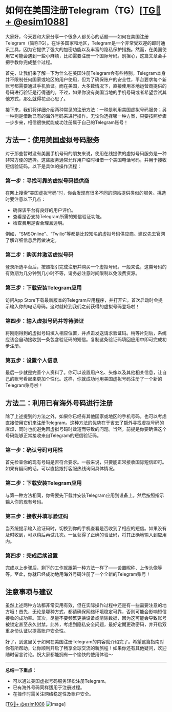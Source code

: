 # 如何在美国注册Telegram（TG）[[TG💪+ @esim1088](https://t.me/s/esim1088)]

大家好，今天要和大家分享一个很多人都关心的话题——如何在美国注册Telegram（简称TG）。在许多国家和地区，Telegram是一个非常受欢迎的即时通讯工具，因为它提供了强大的加密功能以及丰富的隐私保护措施。然而，在美国使用它可能会遇到一些小麻烦，比如需要注册一个国际号码。别担心，这篇文章会手把手教你完成整个过程。

首先，让我们来了解一下为什么在美国注册Telegram会有些特别。Telegram本身并不限制任何国家或地区的用户使用，但为了确保账户的安全性，平台要求每个新账号都需要通过手机验证。而在美国，大多数情况下，直接使用本地运营商提供的号码进行验证是行得通的。不过，如果你没有美国当地的手机号码或者希望尝试其他方式，那么就得花点心思了。

接下来，我们将详细介绍两种常见的注册方法：一种是利用美国虚拟号码服务；另一种则是借助已有的海外号码来进行操作。无论你选择哪一种方案，只要按照步骤一步步来，相信很快就能成功注册属于自己的Telegram账号！

## 方法一：使用美国虚拟号码服务

对于那些暂时没有美国手机号码的朋友来说，使用在线提供的虚拟号码服务是一种非常方便的选择。这些服务通常允许用户临时租借一个美国电话号码，并用于接收短信验证码。以下是具体的操作流程：

### 第一步：寻找可靠的虚拟号码提供商

在网上搜索“美国虚拟号码”时，你会发现有很多不同的网站提供类似的服务。挑选时要注意以下几点：
- 确保该平台有良好的用户评价。
- 查看是否支持Telegram所需的短信验证功能。
- 检查费用是否合理且透明。

例如，“SMSOnline”、“Twilio”等都是比较知名的虚拟号码供应商。建议先去官网了解详细信息后再做决定。

### 第二步：购买并激活虚拟号码

登录所选平台后，按照指引完成注册并购买一个虚拟号码。一般来说，这类号码的有效期为几分钟到几小时不等，请务必注意时间限制以免浪费资源。

### 第三步：下载安装Telegram应用

访问App Store下载最新版本的Telegram应用程序，并打开它。首次启动时会提示输入你的电话号码。这时就轮到我们之前获得的虚拟号码登场啦！

### 第四步：输入虚拟号码并等待验证

将刚刚得到的虚拟号码填入相应位置，并点击发送请求验证码。稍等片刻后，系统应该会自动接收到一条包含验证码的短信。复制这条验证码填回应用中即可完成初步注册。

### 第五步：设置个人信息

最后一步就是完善个人资料了。你可以设置用户名、头像以及其他相关信息，让自己的账号看起来更加个性化。这样，你就成功地用美国虚拟号码注册了一个新的Telegram账号啦！

## 方法二：利用已有海外号码进行注册

除了上述提到的方法之外，如果你已经有其他国家或地区的手机号码，也可以考虑直接使用它们来注册Telegram。这种方法的优势在于省去了额外寻找虚拟号码的麻烦，同时也能避免因虚拟号码时效短而导致的问题。当然，前提是你要确保这个号码能够正常接收来自Telegram的短信验证码。

### 第一步：确认号码可用性

首先检查你的现有号码是否符合要求。一般来说，只要能正常接收国际短信即可。如果有疑问的话，可以直接拨打客服热线询问具体情况。

### 第二步：下载安装Telegram应用

与第一种方法相同，你需要先下载并安装Telegram应用到设备上。然后按照指示输入你的现有号码。

### 第三步：接收并填写验证码

当系统提示输入验证码时，切换到你的手机查看是否收到了相应的短信。如果没有及时收到，可以稍后再试几次。一旦获得了正确的验证码，将其正确地输入到应用内。

### 第四步：完成后续设置

完成以上步骤后，剩下的工作就跟第一种方法一样了——设置昵称、上传头像等等。至此，你就已经成功地用海外号码注册了一个全新的Telegram账号！

## 注意事项与建议

虽然上述两种方法都非常实用有效，但在实际操作过程中还是有一些需要注意的地方哦！首先，无论是哪种方式，都请确保网络环境稳定可靠，否则可能会影响短信接收的成功率。其次，尽量不要频繁更换设备或清除数据，因为这可能会导致账号被锁定甚至永久封禁。此外，考虑到隐私安全问题，最好定期更改密码，并开启双重身份认证以提高账户安全性。

好了，到这里关于如何在美国注册Telegram的内容就介绍完了。希望这篇指南对你有所帮助，让你顺利开启了畅享全球交流的新旅程！如果你还有其他疑问，欢迎随时留言讨论。祝大家都能拥有一个愉快的使用体验～

---

**总结一下重点**：
- 可以通过美国虚拟号码服务轻松注册Telegram。
- 已有海外号码同样适用于注册过程。
- 在操作时需关注网络稳定性及账户安全。

[[TG💪+ @esim1088](https://t.me/s/esim1088) ![Image](https://i.postimg.cc/4NQfJmqS/Snipaste-2025-05-13-00-14-12.png)]